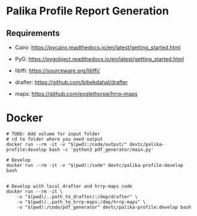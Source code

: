 # Palika Profile Report Generation

## Requirements

- Cairo: https://pycairo.readthedocs.io/en/latest/getting_started.html

- PyG: https://pygobject.readthedocs.io/en/latest/getting_started.html

- libffi: https://sourceware.org/libffi/

- drafter: https://github.com/bibekdahal/drafter

- maps: https://github.com/eoglethorpe/hrrp-maps


# Docker

```
# TODO: Add volume for input folder
# cd to folder where you need output
docker run --rm -it -v "$(pwd):/code/output/" devtc/palika-profile:develop bash -c 'python3 pdf_generator/main.py'

# Develop
docker run --rm -it -v "$(pwd):/code" devtc/palika-profile:develop bash


# Develop with local drafter and hrrp-maps code
docker run --rm -it \
    -v "$(pwd)/..path_to_drafter/:/dep/drafter" \
    -v "$(pwd)/..path_to_hrrp-maps:/dep/hrrp-maps" \
    -v "$(pwd):/code/pdf_generator" devtc/palika-profile:develop bash
```
